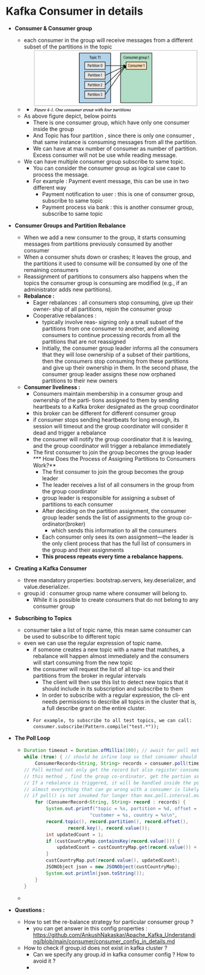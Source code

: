 # Kafka Consumer in details
* **Consumer & Consumer group**
    * each consumer in the group will receive messages from a different subset of the partitions in the topic
    * * ![](../diagram/consumer_architecture.png)
    * As above figure depict, below points
        * There is one consumer group, which have only one consumer inside the group
        * And Topic has four partition , since there is only one consumer , that same instance is consuming messages from all the partition.
        * We can have at max number of consumer as number of partition. Excess consumer will not be use while reading message.
    * We can have multiple consumer group subscribe to same topic.
        * You can consider the consumer group as logical use case to process the message.
        * For example : Payment event message, this can be use in two different way
            * Payment notification to user : this is one of consumer group, subscribe to same topic
            * Payment process via bank : this is another consumer group, subscribe to same topic
* **Consumer Groups and Partition Rebalance**
    * When we add a new consumer to the group, it starts consuming messages from partitions previously consumed by another consumer
    * When a consumer shuts down or crashes; it leaves the group, and the partitions it used to consume will be consumed by one of the remaining consumers
    * Reassignment of partitions to consumers also happens when the topics the consumer group is consuming are modified (e.g., if an administrator adds new partitions).
    * **Rebalance :**
      * Eager rebalances : all consumers stop consuming, give up their owner‐ ship of all partitions, rejoin the consumer group
      * Cooperative rebalances : 
        * typically involve reas‐ signing only a small subset of the partitions from one consumer to another, and allowing consumers to continue processing records from all the partitions that are not reassigned
        * Initially, the consumer group leader informs all the consumers that they will lose ownership of a subset of their partitions, then the consumers stop consuming from these partitions and give up their ownership in them. In the second phase, the consumer group leader assigns these now orphaned partitions to their new owners
    * **Consumer liveliness :**
      * Consumers maintain membership in a consumer group and ownership of the parti‐ tions assigned to them by sending heartbeats to a Kafka broker designated as the group coordinator 
      * this broker can be different for different consumer group
      * if consumer stops sending heartbeats for long enough, its session will timeout and the group coordinator will consider it dead and trigger a rebalance
      * the consumer will notify the group coordinator that it is leaving, and the group coordinator will trigger a rebalance immediately
      * The first consumer to join the group becomes the group leader
    *** How Does the Process of Assigning Partitions to Consumers Work?**
        * The first consumer to join the group becomes the group leader
        * The leader receives a list of all consumers in the group from the group coordinator
        * group leader is responsible for assigning a subset of partitions to each consumer
        * After deciding on the partition assignment, the consumer group leader sends the list of assignments to the group co-ordinator(broker)
          * which sends this information to all the consumers
        * Each consumer only sees its own assignment—the leader is the only client process that has the full list of consumers in the group and their assignments
        * **This process repeats every time a rebalance happens.**
* **Creating a Kafka Consumer**
  * three mandatory properties: bootstrap.servers, key.deserializer, and value.deserializer.
  * group.id : consumer group name where consumer will belong to.
    * While it is possible to create consumers that do not belong to any consumer group
* **Subscribing to Topics**
  * consumer take a list of topic name, this mean same consumer can be used to subscribe to different topic
  * even we can use the regular expression of topic name.
    * if someone creates a new topic with a name that matches, a rebalance will happen almost immediately and the consumers will start consuming from the new topic
    * the consumer will request the list of all top‐ ics and their partitions from the broker in regular intervals
      * The client will then use this list to detect new topics that it should include in its subscription and subscribe to them
      * In order to subscribe with a regular expression, the cli‐ ent needs permissions to describe all topics in the cluster that is, a full describe grant on the entire cluster.
    * ```
      For example, to subscribe to all test topics, we can call: 
      consumer.subscribe(Pattern.compile("test.*")); 
      ```
      
* **The Poll Loop**
  * ```java
    Duration timeout = Duration.ofMillis(100); // await for poll method to respond 
    while (true) { // should be infine loop so that consumer should be part of group else can be mark as dead.
        ConsumerRecords<String, String> records = consumer.poll(timeout);
    // Poll method not only get the record but also register consumer as part of consumer group.
    // this method , find the group co-ordinator, get the partion assignment.
    // If a rebalance is triggered, it will be handled inside the poll loop as well
    // almost everything that can go wrong with a consumer is likely to show up as an exception thrown by poll()
    // if poll() is not invoked for longer than max.poll.interval.ms, the consumer will be considered dead 
        for (ConsumerRecord<String, String> record : records) {
            System.out.printf("topic = %s, partition = %d, offset = %d, " +
                            "customer = %s, country = %s\n",
            record.topic(), record.partition(), record.offset(),
                    record.key(), record.value());
            int updatedCount = 1;
            if (custCountryMap.containsKey(record.value())) {
                updatedCount = custCountryMap.get(record.value()) + 1;
            }
            custCountryMap.put(record.value(), updatedCount);
            JSONObject json = new JSONObject(custCountryMap);
            System.out.println(json.toString());
        }
    }
  *  
* **Questions :**
  * How to set the re-balance strategy for particular consumer group ?
     *  you can get answer in this config properties : https://github.com/AnkushNakaskar/Apache_Kafka_Understanding/blob/main/consumer/consumer_config_in_details.md 
  * How to check if group.id does not exist in kafka cluster ?
    * Can we specify any group.id in kafka consumer config ? How to avoid it ?
    * 

